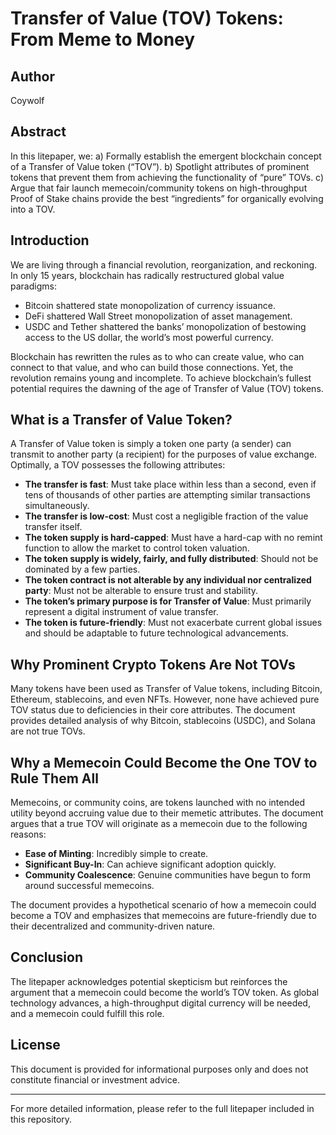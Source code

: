 # Transfer of Value (TOV) Tokens: From Meme to Money

## Author
Coywolf

## Abstract
In this litepaper, we:
a) Formally establish the emergent blockchain concept of a Transfer of Value token (“TOV”).
b) Spotlight attributes of prominent tokens that prevent them from achieving the functionality of “pure” TOVs.
c) Argue that fair launch memecoin/community tokens on high-throughput Proof of Stake chains provide the best “ingredients” for organically evolving into a TOV.

## Introduction
We are living through a financial revolution, reorganization, and reckoning. In only 15 years, blockchain has radically restructured global value paradigms:
- Bitcoin shattered state monopolization of currency issuance.
- DeFi shattered Wall Street monopolization of asset management.
- USDC and Tether shattered the banks’ monopolization of bestowing access to the US dollar, the world’s most powerful currency.

Blockchain has rewritten the rules as to who can create value, who can connect to that value, and who can build those connections. Yet, the revolution remains young and incomplete. To achieve blockchain’s fullest potential requires the dawning of the age of Transfer of Value (TOV) tokens.

## What is a Transfer of Value Token?
A Transfer of Value token is simply a token one party (a sender) can transmit to another party (a recipient) for the purposes of value exchange. Optimally, a TOV possesses the following attributes:
- **The transfer is fast**: Must take place within less than a second, even if tens of thousands of other parties are attempting similar transactions simultaneously.
- **The transfer is low-cost**: Must cost a negligible fraction of the value transfer itself.
- **The token supply is hard-capped**: Must have a hard-cap with no remint function to allow the market to control token valuation.
- **The token supply is widely, fairly, and fully distributed**: Should not be dominated by a few parties.
- **The token contract is not alterable by any individual nor centralized party**: Must not be alterable to ensure trust and stability.
- **The token’s primary purpose is for Transfer of Value**: Must primarily represent a digital instrument of value transfer.
- **The token is future-friendly**: Must not exacerbate current global issues and should be adaptable to future technological advancements.

## Why Prominent Crypto Tokens Are Not TOVs
Many tokens have been used as Transfer of Value tokens, including Bitcoin, Ethereum, stablecoins, and even NFTs. However, none have achieved pure TOV status due to deficiencies in their core attributes. The document provides detailed analysis of why Bitcoin, stablecoins (USDC), and Solana are not true TOVs.

## Why a Memecoin Could Become the One TOV to Rule Them All
Memecoins, or community coins, are tokens launched with no intended utility beyond accruing value due to their memetic attributes. The document argues that a true TOV will originate as a memecoin due to the following reasons:
- **Ease of Minting**: Incredibly simple to create.
- **Significant Buy-In**: Can achieve significant adoption quickly.
- **Community Coalescence**: Genuine communities have begun to form around successful memecoins.

The document provides a hypothetical scenario of how a memecoin could become a TOV and emphasizes that memecoins are future-friendly due to their decentralized and community-driven nature.

## Conclusion
The litepaper acknowledges potential skepticism but reinforces the argument that a memecoin could become the world’s TOV token. As global technology advances, a high-throughput digital currency will be needed, and a memecoin could fulfill this role.

## License
This document is provided for informational purposes only and does not constitute financial or investment advice.

---

For more detailed information, please refer to the full litepaper included in this repository.
